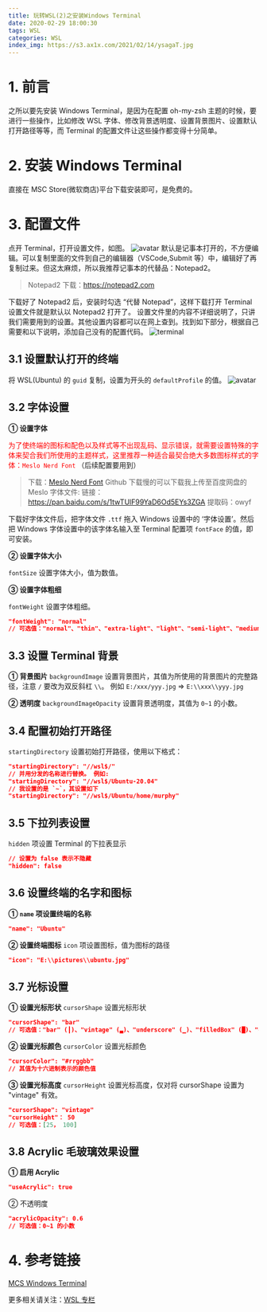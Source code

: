 ```yaml
---
title: 玩转WSL(2)之安装Windows Terminal
date: 2020-02-29 18:00:30
tags: WSL
categories: WSL
index_img: https://s3.ax1x.com/2021/02/14/ysagaT.jpg
---
```


# 1. 前言

之所以要先安装 Windows Terminal，是因为在配置 oh-my-zsh 主题的时候，要进行一些操作，比如修改 WSL 字体、修改背景透明度、设置背景图片、设置默认打开路径等等，而 Terminal 的配置文件让这些操作都变得十分简单。

<!--more-->

# 2. 安装 Windows Terminal

直接在 MSC Store(微软商店)平台下载安装即可，是免费的。

# 3. 配置文件

点开 Terminal，打开设置文件，如图。
![avatar](https://s1.ax1x.com/2020/08/26/dRt4EQ.png)
默认是记事本打开的，不方便编辑。可以复制里面的文件到自己的编辑器（VSCode,Submit 等）中，编辑好了再复制过来。但这太麻烦，所以我推荐记事本的代替品：Notepad2。

> Notepad2 下载：https://notepad2.com

下载好了 Notepad2 后，安装时勾选 “代替 Notepad”，这样下载打开 Terminal 设置文件就是默认以 Notepad2 打开了。
设置文件里的内容不详细说明了，只讲我们需要用到的设置。其他设置内容都可以在网上查到。找到如下部分，根据自己需要和以下说明，添加自己没有的配置代码。
![terminal](https://s1.ax1x.com/2020/08/26/dRaxUg.png)

## 3.1 设置默认打开的终端

将 WSL(Ubuntu) 的 `guid` 复制，设置为开头的 `defaultProfile` 的值。
![avatar](https://s1.ax1x.com/2020/08/26/dRdTdU.png)

## 3.2 字体设置

**① 设置字体**

<font color=red>为了使终端的图标和配色以及样式等不出现乱码、显示错误，就需要设置特殊的字体来契合我们所使用的主题样式，这里推荐一种适合最契合绝大多数图标样式的字体：`Meslo Nerd Font` </font>（后续配置要用到）

> 下载：[Meslo Nerd Font](https://github.com/romkatv/powerlevel10k#meslo-nerd-font-patched-for-powerlevel10k)
> Github 下载慢的可以下载我上传至百度网盘的 Meslo 字体文件:
> 链接：https://pan.baidu.com/s/1twTUlF99YaD6Od5EYs3ZGA
> 提取码：owyf

下载好字体文件后，把字体文件 `.ttf` 拖入 Windows 设置中的 ‘字体设置’。然后把 Windows 字体设置中的该字体名输入至 Terminal 配置项 `fontFace` 的值，即可安装。

**② 设置字体大小**

`fontSize` 设置字体大小，值为数值。

**③ 设置字体粗细**

`fontWeight` 设置字体粗细。

```json
"fontWeight": "normal"
// 可选值："normal"、"thin"、"extra-light"、"light"、"semi-light"、"medium"、"semi-bold"、"bold"、"extra-bold"、"black"、"extra-black"
```

## 3.3 设置 Terminal 背景

**① 背景图片**
`backgroundImage` 设置背景图片，其值为所使用的背景图片的完整路径，注意 `/` 要改为双反斜杠 `\\`。
例如 `E:/xxx/yyy.jpg` => `E:\\xxx\\yyy.jpg`

**② 透明度**
`backgroundImageOpacity` 设置背景透明度，其值为 `0~1` 的小数。

## 3.4 配置初始打开路径

`startingDirectory` 设置初始打开路径，使用以下格式：

```json
"startingDirectory": "//wsl$/"
// 并用分发的名称进行替换。 例如:
"startingDirectory": "//wsl$/Ubuntu-20.04"
// 我设置的是 `~`，其设置如下
"startingDirectory": "//wsl$/Ubuntu/home/murphy"
```

## 3.5 下拉列表设置

`hidden` 项设置 Terminal 的下拉表显示

```json
// 设置为 false 表示不隐藏
"hidden": false
```

## 3.6 设置终端的名字和图标

**① `name` 项设置终端的名称**

```json
"name": "Ubuntu"
```

**② 设置终端图标**
`icon` 项设置图标，值为图标的路径

```json
"icon": "E:\\pictures\\ubuntu.jpg"
```

## 3.7 光标设置

**① 设置光标形状**
`cursorShape` 设置光标形状

```json
"cursorShape": "bar"
// 可选值："bar" (┃)、"vintage" (▃)、"underscore" (▁)、"filledBox" (█)、"emptyBox" (▯)
```

**② 设置光标颜色**
`cursorColor` 设置光标颜色

```json
"cursorColor": "#rrggbb"
// 其值为十六进制表示的颜色值
```

**③ 设置光标高度**
`cursorHeight` 设置光标高度，仅对将 cursorShape 设置为 "vintage" 有效。

```json
"cursorShape": "vintage"
"cursorHeight"： 50
// 可选值：[25， 100]
```

## 3.8 Acrylic 毛玻璃效果设置

**① 启用 Acrylic**

```json
"useAcrylic": true
```

② 不透明度

```json
"acrylicOpacity": 0.6
// 可选值：0~1 的小数
```

# 4. 参考链接

[MCS Windows Terminal](https://docs.microsoft.com/zh-cn/windows/terminal/)

更多相关请关注：[WSL 专栏](http://mphy.gitee.io/categories/WSL/)
